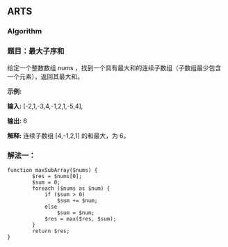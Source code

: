 ## ARTS

### Algorithm

### 题目：最大子序和

给定一个整数数组 nums ，找到一个具有最大和的连续子数组（子数组最少包含一个元素），返回其最大和。

**示例:**

**输入:** [-2,1,-3,4,-1,2,1,-5,4],

**输出:** 6

**解释:** 连续子数组 [4,-1,2,1] 的和最大，为 6。


### 解法一：
```
function maxSubArray($nums) {
        $res = $nums[0];
        $sum = 0;
        foreach ($nums as $num) {
            if ($sum > 0)
                $sum += $num;
            else
                $sum = $num;
            $res = max($res, $sum);
        }
        return $res;
}
```

